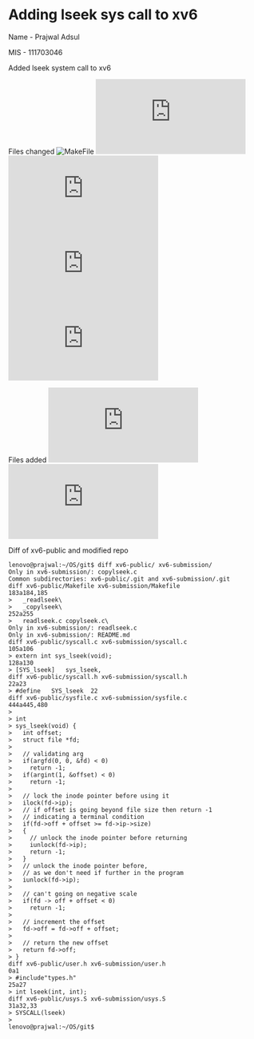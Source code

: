 # Adding lseek sys call to xv6
Name - Prajwal Adsul

MIS - 111703046

Added lseek system call to xv6

Files changed
![MakeFile](https://github.com/PrajwalAdsul/xv6-public/blob/master/Makefile)
![user.h](https://github.com/PrajwalAdsul/xv6-public/blob/master/user.h)
![syscall.h](https://github.com/PrajwalAdsul/xv6-public/blob/master/syscall.h)
![syscall.c](https://github.com/PrajwalAdsul/xv6-public/blob/master/syscall.c)
![sysfile.c](https://github.com/PrajwalAdsul/xv6-public/blob/master/sysfile.c)

Files added
![readlseek.c](https://github.com/PrajwalAdsul/xv6-public/blob/master/readlseek.c)
![copylseek.c](https://github.com/PrajwalAdsul/xv6-public/blob/master/copylseek.c)

Diff of xv6-public and modified repo

```
lenovo@prajwal:~/OS/git$ diff xv6-public/ xv6-submission/
Only in xv6-submission/: copylseek.c
Common subdirectories: xv6-public/.git and xv6-submission/.git
diff xv6-public/Makefile xv6-submission/Makefile
183a184,185
> 	_readlseek\
> 	_copylseek\
252a255
> 	readlseek.c copylseek.c\
Only in xv6-submission/: readlseek.c
Only in xv6-submission/: README.md
diff xv6-public/syscall.c xv6-submission/syscall.c
105a106
> extern int sys_lseek(void);
128a130
> [SYS_lseek]	sys_lseek,
diff xv6-public/syscall.h xv6-submission/syscall.h
22a23
> #define	SYS_lseek  22
diff xv6-public/sysfile.c xv6-submission/sysfile.c
444a445,480
> 
> int
> sys_lseek(void) {
>   int offset;
>   struct file *fd;
> 
>   // validating arg
>   if(argfd(0, 0, &fd) < 0)
>     return -1;
>   if(argint(1, &offset) < 0)
>     return -1;
> 
>   // lock the inode pointer before using it
>   ilock(fd->ip);
>   // if offset is going beyond file size then return -1
>   // indicating a terminal condition
>   if(fd->off + offset >= fd->ip->size)
>   {
>     // unlock the inode pointer before returning
>     iunlock(fd->ip);
>     return -1;
>   }
>   // unlock the inode pointer before,
>   // as we don't need if further in the program 
>   iunlock(fd->ip);
> 
>   // can't going on negative scale
>   if(fd -> off + offset < 0)
>     return -1;
> 
>   // increment the offset 
>   fd->off = fd->off + offset;
> 
>   // return the new offset
>   return fd->off;
> }
diff xv6-public/user.h xv6-submission/user.h
0a1
> #include"types.h"
25a27
> int lseek(int, int);
diff xv6-public/usys.S xv6-submission/usys.S
31a32,33
> SYSCALL(lseek)
> 
lenovo@prajwal:~/OS/git$

```